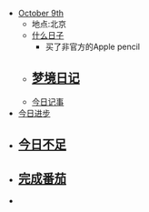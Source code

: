 - [October 9th](<October 9th.md>)
    - 地点:北京
    - [什么日子](<什么日子.md>)
        -  买了非官方的Apple pencil
    - [梦境日记](<梦境日记.md>)
        -  
    - [今日记事](<今日记事.md>)
- [今日进步](<今日进步.md>)
- [今日不足](<今日不足.md>)
    -  
- [完成番茄](<完成番茄.md>)
    -  
-  
